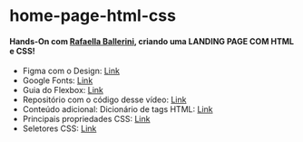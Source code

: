 # home-page-html-css

#### Hands-On com [Rafaella Ballerini](https://www.youtube.com/@rafaellaballerini), criando uma LANDING PAGE COM HTML e CSS!

* Figma com o Design: [Link](https://www.youtube.com/redirect?event=video_description&redir_token=QUFFLUhqbVcxWThOOFZyU3psQmRVR0lwcnY5eGg1bXVHQXxBQ3Jtc0trcmVtalNDQmFjLWxHU3BhclV2Ykx4Vm9GdXp4Z3lEanJEUzB1T3BDX2VtYnZxVDQ0RDh4QTVIekhFRlVpTTBZVE1lckwwT0hSbThPa1NFNml5aXJhSmpfZjliVWR5SFljZWhnZ2VSdTNQUG9RVC1FQQ&q=https%3A%2F%2Fwww.figma.com%2Ffile%2FmyqP66iQwzjwjrIAJyyrip%2FBalleBot%3Fnode-id%3D0%253A1&v=llF6vD-RljE)
* Google Fonts: [Link](https://fonts.google.com/)
* Guia do Flexbox: [Link](https://www.youtube.com/redirect?event=video_description&redir_token=QUFFLUhqbF9PbVdIS254TlpYSUpLaFF3QVhHQ3lCR0hFZ3xBQ3Jtc0ttRndQQzJnUHBoNFYzS2dkRVhJNEJ4TkNYTklXYWg2YjY3TGFyeEFVQkloTnRLcWZzbE9rVzZEWG16dkpBX0RkYzFOdVRMTWlFaklyMmlfeDI1QUpUdzhMN3B5M08wUzM3NHFYV04yWGlVTlpHZ2ozcw&q=https%3A%2F%2Fcss-tricks.com%2Fsnippets%2Fcss%2Fa-guide-to-flexbox%2F&v=llF6vD-RljE)
* Repositório com o código desse vídeo: [Link](https://www.youtube.com/redirect?event=video_description&redir_token=QUFFLUhqbkw4YzhDTUFhaVNfdlp5NmZ2MGJScjU5dXNSZ3xBQ3Jtc0ttUlhxZmxGS1NNaV9VSWdlZjZNOTkzZ3VKcExJVzA3Mm1VdUYyT0RPTG81UWNUWTFSMWhSWXd1aElYZWZESllueWdvUGFaR2d1cC0zYXJzOUVmSlVPbHdjWG1ibzZEZm1xWjZHNk40bFJTeHZpZnBKYw&q=https%3A%2F%2Fgithub.com%2Frafaballerini%2FLandingPage&v=llF6vD-RljE)
* Conteúdo adicional: Dicionário de tags HTML: [Link](https://www.youtube.com/redirect?event=video_description&redir_token=QUFFLUhqa05RRWNVaWdNS2tHMjlTVkJlMW1JTXRPYjBVZ3xBQ3Jtc0ttVmNkSkJqNFM0N3BjYzBnblluVlE3c2VwVElEbWZuRGdPOTRzaE5kb2VaR01NRTlmZ2JrZlRHUWV5eDJza3RnMEZPLURvVktsZWtXWEZURUlBdnVEWnRmZUZ5Y0FDMkgtN0ZXai0yQTZHX3ZvMnNPZw&q=https%3A%2F%2Fwww.instagram.com%2Fp%2FCHiQXYPgXTU%2F%3Figshid%3Dohu3btcytyen&v=llF6vD-RljE)
* Principais propriedades CSS: [Link](https://www.youtube.com/redirect?event=video_description&redir_token=QUFFLUhqbnBvaDJtZE5QQjBrUE9IVEhuRVlzbHNJYXRLZ3xBQ3Jtc0ttNFppQ1NOejVUMFFpb0x6QkZReG04TzQzb2ozMUo1UXd0cHFic2RMS0c1elAtc1hQOGlwSzhwOTJ3VkRtMERhWnVFRUpxV0ktaERKcm5fY1o3X0cydjNJSWJLMFlYWjUzNjEzd29FX1JNMTN5RGNLSQ&q=https%3A%2F%2Fwww.instagram.com%2Fp%2FCIQnsYugB3W%2F%3Figshid%3D1cabwlubxa2qa&v=llF6vD-RljE)
* Seletores CSS: [Link](https://www.youtube.com/redirect?event=video_description&redir_token=QUFFLUhqbVNoS0NnTjB2RDlvWHhvT0V3SWhmX1lDMGF5UXxBQ3Jtc0tuVWtDcFIzd01Ec2Y1MlFKaF9GR1hiZ2VjMEMwQmtudlM2ME1oajVycE5qZm1WMDZMNmM0US1ITkN4TjQzMnVwYUNtTy03a2JwaUo1NzdBeUhGVE5TLXdaZjhJYTI4SURGd0l6TzZvOFN4ZkNYQVZEWQ&q=https%3A%2F%2Fwww.instagram.com%2Fp%2FCH8AD71AH6-%2F%3Figshid%3Dklpwcpq96hqg&v=llF6vD-RljE)